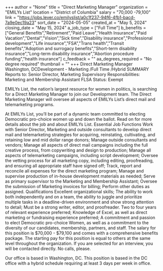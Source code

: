 +++
author = "None"
title = "Direct Marketing Manager"
organization = "EMILYs List"
location = "District of Columbia"
salary = "70,000 -79,100"
link = "https://jobs.lever.co/emilyslist/a0c1f237-94f6-4fb1-bacd-7a9e0ec19a23"
sort_date = "2024-05-05"
created_at = "May 5, 2024"
closing_date = "May 15, 2024"
a_job_type = ["Full Time"]
b_benefits = ["General Benefits","Retirement","Paid Leave","Health Insurance","Paid Vacation","Dental","Vision","Sick time","Disability insurance","Professional development","Life insurance","FSA","Trans health","Transit benefits","Adoption and surrogacy benefits","Short-term disability insurance","Long-term disability insurance","Abortion procedure funding","health insurance"]
c_feedback = ""
aa_degrees_required = "No degree required"
thumbnail = ""
+++
Direct Marketing Manager
Washington, DCDevelopment - Marketing /Full Time /Hybrid
SUMMARY
Reports to: Senior Director, Marketing
Supervisory Responsibilities: Marketing and Membership Assistant
FLSA Status: Exempt

EMILYs List, the nation’s largest resource for women in politics, is searching for a Direct Marketing Manager to join our Development team. The Direct Marketing Manager will oversee all aspects of EMILYs List’s direct mail and telemarketing programs. 

At EMILYs List, you’ll be part of a dynamic team committed to electing Democratic pro-choice women up and down the ballot. Read on for more details about the job and about EMILYs List.
Essential Job Functions
Work with Senior Director, Marketing and outside consultants to develop direct mail and  telemarketing strategies for acquiring, reinstating, cultivating, and retaining low and mid dollar range donors; 
Manage outside consultants and vendors; 
Manage all aspects of direct mail campaigns including the full creative process, from copywriting and design to production; 
Manage all aspects of telemarketing campaigns, including script development; 
Oversee the vetting process for all marketing copy, including editing, proofreading, and ensuring all appropriate staff have signed off;
Track, report and reconcile all expenses for the direct marketing program; 
Manage and supervise production of in-house development materials as needed; 
Serve as primary supervisor to the Marketing and Membership Assistant;
Oversee the submission of Marketing invoices for billing;
Perform other duties as assigned.
Qualifications
Excellent organizational skills;
The ability to work both independently and on a team, the ability to juggle and prioritize multiple tasks in a deadline-driven environment and show strong attention to detail;
Must be a strong writer, editor, and proofreader. 
Two to four years of relevant experience preferred;
Knowledge of Excel, as well as direct marketing or fundraising experience preferred;
A commitment and passion to elect Democratic pro-choice Women, as well as a commitment to the diversity of our candidates, membership, partners, and staff.
The salary for this position is $70,000 - $79,100 and comes with a comprehensive benefits package. The starting pay for this position is equal to others at the same level throughout the organization. If you are selected for an interview, you will be contacted directly. No calls, please.

Our office is based in Washington, DC. This position is based in the DC office with a hybrid schedule requiring at least 3 days per week in office.
